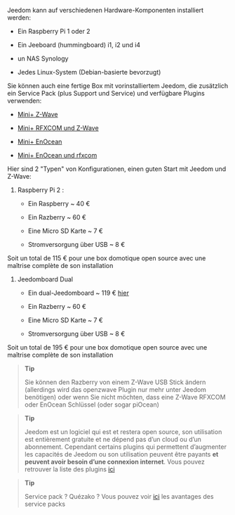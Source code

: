 Jeedom kann auf verschiedenen Hardware-Komponenten installiert werden:

-   Ein Raspberry Pi 1 oder 2

-   Ein Jeeboard (hummingboard) i1, i2 und i4

-   un NAS Synology

-   Jedes Linux-System (Debian-basierte bevorzugt)

Sie können auch eine fertige Box mit vorinstalliertem Jeedom, die zusätzlich ein Service Pack (plus Support und Service) und verfügbare Plugins verwenden:

-   [Mini+ Z-Wave](http://www.domadoo.fr/fr/box-domotique/2747-jeedom-pack-de-demarrage-jeedom-mini-compatible-z-wave.html)

-   [Mini+ RFXCOM und Z-Wave](http://www.domadoo.fr/fr/box-domotique/2749-jeedom-pack-de-demarrage-jeedom-mini-compatible-z-wave-et-interface-rfxcom.html)

-   [Mini+ EnOcean](http://www.domadoo.fr/fr/box-domotique/2984-jeedom-pack-de-demarrage-jeedom-mini-compatible-enocean.html)

-   [Mini+ EnOcean und rfxcom](http://www.domadoo.fr/fr/box-domotique/2990-jeedom-pack-de-demarrage-jeedom-mini-compatible-enocean-et-interface-rfxcom.html)

Hier sind 2 "Typen" von Konfigurationen, einen guten Start mit Jeedom und Z-Wave:

1.  Raspberry Pi 2 :

    -   Ein Raspberry \~ 40 €

    -   Ein Razberry \~ 60 €

    -   Eine Micro SD Karte \~ 7 €

    -   Stromversorgung über USB \~ 8 €

Soit un total de 115 € pour une box domotique open source avec une maîtrise complète de son installation

1.  Jeedomboard Dual

    -   Ein dual-Jeedomboard \~ 119 € [hier](http://www.domadoo.fr/fr/informatique/2762-jeedom-ordinateur-monocarte-jeedomboard-dual.html)

    -   Ein Razberry \~ 60 €

    -   Eine Micro SD Karte \~ 7 €

    -   Stromversorgung über USB \~ 8 €

Soit un total de 195 € pour une box domotique open source avec une maîtrise complète de son installation

> **Tip**
>
> Sie können den Razberry von einem Z-Wave USB Stick ändern (allerdings wird das openzwave Plugin nur mehr unter Jeedom benötigen) oder wenn Sie nicht möchten, dass eine Z-Wave RFXCOM oder EnOcean Schlüssel (oder sogar piOcean)

> **Tip**
>
> Jeedom est un logiciel qui est et restera open source, son utilisation est entièrement gratuite et ne dépend pas d’un cloud ou d’un abonnement. Cependant certains plugins qui permettent d’augmenter les capacités de Jeedom ou son utilisation peuvent être payants **et peuvent avoir besoin d’une connexion internet**. Vous pouvez retrouver la liste des plugins [ici](http://market.jeedom.fr/index.php?v=d&p=market&type=plugin)

> **Tip**
>
> Service pack ? Quézako ? Vous pouvez voir [ici](https://blog.jeedom.fr/?p=1215) les avantages des service packs

